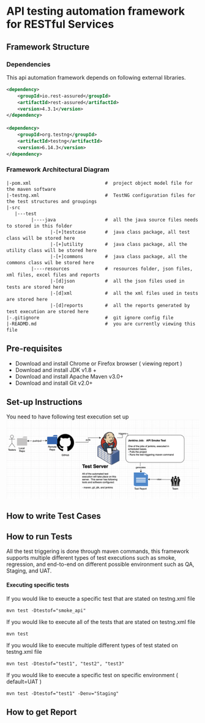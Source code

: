 # API testing automation framework for RESTful Services

## Framework Structure 
### Dependencies 
This api automation framework depends on following 
external libraries. 
```xml
<dependency>
    <groupId>io.rest-assured</groupId>
    <artifactId>rest-assured</artifactId>
    <version>4.3.1</version>
</dependency>

<dependency>
    <groupId>org.testng</groupId>
    <artifactId>testng</artifactId>
    <version>6.14.3</version>
</dependency>
```

### Framework Architectural Diagram
```
|-pom.xml                           #  project object model file for the maven software
|-testng.xml                        #  TestNG configuration files for the test structures and groupings 
|-src
   |---test
         |----java                  #  all the java source files needs to stored in this folder 
                |-[+]testcase       #  java class package, all test class will be stored here 
                |-[+]utility        #  java class package, all the utility class will be stored here 
                |-[+]commons        #  java class package, all the commons class wil be stored here 
         |----resources             #  resources folder, json files, xml files, excel files and reports 
                |-[d]json           #  all the json files used in tests are stored here 
                |-[d]xml            #  all the xml files used in tests are stored here 
                |-[d]reports        #  all the reports generated by test execution are stored here 
|-.gitignore                        #  git ignore config file 
|-READMD.md                         #  you are currently viewing this file 
```

## Pre-requisites
* Download and install Chrome or Firefox browser  ( viewing report )
* Download and install JDK v1.8 + 
* Download and install Apache Maven v3.0+
* Download and install Git v2.0+ 

## Set-up Instructions 
You need to have following test execution set up 
![screenshot](/images/test_execution_setup.png)

## How to write Test Cases 

## How to run Tests 
All the test triggering is done through maven commands, this framework supports multiple different types of 
test executions such as smoke, regression, and end-to-end on different possible environment such as QA, Staging, and 
UAT. 
#### Executing specific tests 
If you would like to exeucte a specific test that are stated on testng.xml file
```shell script
mvn test -Dtestof="smoke_api"
```

If you would like to execute all of the tests that are stated on testng.xml file 
```shell script
mvn test 
```

If you would like to execute multiple different types of test stated on testng.xml file 
```shell script
mvn test -Dtestof="test1", "test2", "test3"
```

If you would like to execute a specific test on specific environment ( default=UAT ) 
```shell script
mvn test -Dtestof="test1" -Denv="Staging"
```

## How to get Report 
